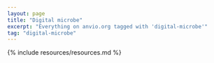 ```yaml
---
layout: page
title: "Digital microbe"
excerpt: "Everything on anvio.org tagged with 'digital-microbe'"
tag: "digital-microbe"
---
```


{% include resources/resources.md %}
